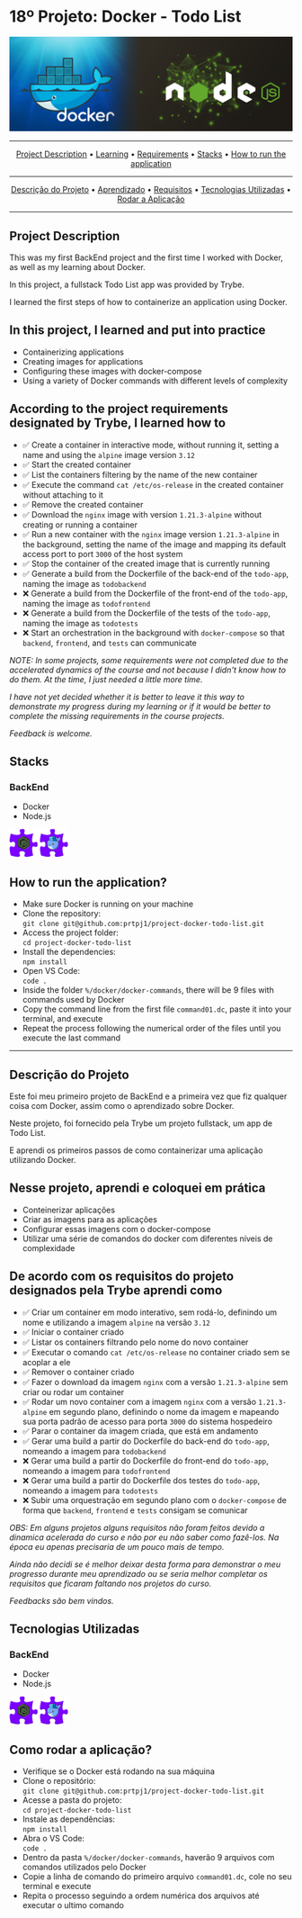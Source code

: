 # 18º Projeto: Docker - Todo List
<p align="center">
  <img src="https://github.com/prtpj1/prtpj1/blob/main/Headers/18%20-%20DockerTodoList.png?raw=true" alt="Header" />
</p>

---
<p align="center">
<a href="#project-description">Project Description</a> •
<a href="#in-this-project-i-learned-and-put-into-practice">Learning</a> •
<a href="#according-to-the-project-requirements-designated-by-trybe-i-learned-how-to">Requirements</a> •
<a href="#stacks">Stacks</a> •
<a href="#how-to-run-the-application">How to run the application</a>
</p>

---
<p align="center">
<a href="#descrição-do-projeto">Descrição do Projeto</a> •
<a href="#nesse-projeto-aprendi-e-coloquei-em-prática">Aprendizado</a> •
<a href="#de-acordo-com-os-requisitos-do-projeto-designados-pela-trybe-aprendi-como">Requisitos</a> •
<a href="#tecnologias-utilizadas">Tecnologias Utilizadas</a> •
<a href="#como-rodar-a-aplicação">Rodar a Aplicação</a>
</p>

---
## Project Description
This was my first BackEnd project and the first time I worked with Docker, as well as my learning about Docker.

In this project, a fullstack Todo List app was provided by Trybe.

I learned the first steps of how to containerize an application using Docker.

## In this project, I learned and put into practice
- Containerizing applications
- Creating images for applications
- Configuring these images with docker-compose
- Using a variety of Docker commands with different levels of complexity

## According to the project requirements designated by Trybe, I learned how to
- ✅ Create a container in interactive mode, without running it, setting a name and using the `alpine` image version `3.12`
- ✅ Start the created container
- ✅ List the containers filtering by the name of the new container
- ✅ Execute the command `cat /etc/os-release` in the created container without attaching to it
- ✅ Remove the created container
- ✅ Download the `nginx` image with version `1.21.3-alpine` without creating or running a container
- ✅ Run a new container with the `nginx` image version `1.21.3-alpine` in the background, setting the name of the image and mapping its default access port to port `3000` of the host system
- ✅ Stop the container of the created image that is currently running
- ✅ Generate a build from the Dockerfile of the back-end of the `todo-app`, naming the image as `todobackend`
- ❌ Generate a build from the Dockerfile of the front-end of the `todo-app`, naming the image as `todofrontend`
- ❌ Generate a build from the Dockerfile of the tests of the `todo-app`, naming the image as `todotests`
- ❌ Start an orchestration in the background with `docker-compose` so that `backend`, `frontend`, and `tests` can communicate

_*NOTE: In some projects, some requirements were not completed due to the accelerated dynamics of the course and not because I didn't know how to do them. At the time, I just needed a little more time.*_

_*I have not yet decided whether it is better to leave it this way to demonstrate my progress during my learning or if it would be better to complete the missing requirements in the course projects.*_

_*Feedback is welcome.*_

## Stacks
### BackEnd
- Docker
- Node.js

<a href="https://nodejs.org/en/" target="_blank" rel="noreferrer"><img src="https://github.com/prtpj1/prtpj1/blob/main/Github Imgs/NodeJS2.png" width="50" height="50" alt="NodeJS Icon" /></a>
<a href="https://www.docker.com/" target="_blank" rel="noreferrer"><img src="https://github.com/prtpj1/prtpj1/blob/main/Github Imgs/Docker2.png" width="50" height="50" alt="Docker Icon" /></a>

## How to run the application?
- Make sure Docker is running on your machine
- Clone the repository: <br>
`git clone git@github.com:prtpj1/project-docker-todo-list.git`
- Access the project folder: <br>
`cd project-docker-todo-list`
- Install the dependencies: <br>
`npm install`
- Open VS Code: <br>
`code .` <br>
- Inside the folder `%/docker/docker-commands`, there will be 9 files with commands used by Docker 
- Copy the command line from the first file `command01.dc`, paste it into your terminal, and execute 
- Repeat the process following the numerical order of the files until you execute the last command

---
## Descrição do Projeto
Este foi meu primeiro projeto de BackEnd e a primeira vez que fiz qualquer coisa com Docker, assim como o aprendizado sobre Docker.

Neste projeto, foi fornecido pela Trybe um projeto fullstack, um app de Todo List.

E aprendi os primeiros passos de como containerizar uma aplicação utilizando Docker.

## Nesse projeto, aprendi e coloquei em prática
- Conteinerizar aplicações
- Criar as imagens para as aplicações
- Configurar essas imagens com o docker-compose
- Utilizar uma série de comandos do docker com diferentes níveis de complexidade

## De acordo com os requisitos do projeto designados pela Trybe aprendi como
- ✅ Criar um container em modo interativo, sem rodá-lo, definindo um nome e utilizando a imagem `alpine` na versão `3.12`
- ✅ Iniciar o container criado
- ✅ Listar os containers filtrando pelo nome do novo container
- ✅ Executar o comando `cat /etc/os-release` no container criado sem se acoplar a ele
- ✅ Remover o container criado
- ✅ Fazer o download da imagem `nginx` com a versão `1.21.3-alpine` sem criar ou rodar um container
- ✅ Rodar um novo container com a imagem `nginx` com a versão `1.21.3-alpine` em segundo plano, definindo o nome da imagem e mapeando sua porta padrão de acesso para porta `3000` do sistema hospedeiro
- ✅ Parar o container da imagem criada, que está em andamento
- ✅ Gerar uma build a partir do Dockerfile do back-end do `todo-app`, nomeando a imagem para `todobackend`
- ❌ Gerar uma build a partir do Dockerfile do front-end do `todo-app`, nomeando a imagem para `todofrontend`
- ❌ Gerar uma build a partir do Dockerfile dos testes do `todo-app`, nomeando a imagem para `todotests`
- ❌ Subir uma orquestração em segundo plano com o `docker-compose` de forma que `backend`, `frontend` e `tests` consigam se comunicar

_*OBS: Em alguns projetos alguns requisitos não foram feitos devido a dinamica acelerada do curso e não por eu não saber como fazê-los. Na época eu apenas precisaria de um pouco mais de tempo.*_

_*Ainda não decidi se é melhor deixar desta forma para demonstrar o meu progresso durante meu aprendizado ou se seria melhor completar os requisitos que ficaram faltando nos projetos do curso.*_

_*Feedbacks são bem vindos.*_

## Tecnologias Utilizadas
### BackEnd
- Docker
- Node.js

<a href="https://nodejs.org/en/" target="_blank" rel="noreferrer"><img src="https://github.com/prtpj1/prtpj1/blob/main/Github Imgs/NodeJS2.png" width="50" height="50" alt="NodeJS Icon" /></a>
<a href="https://www.docker.com/" target="_blank" rel="noreferrer"><img src="https://github.com/prtpj1/prtpj1/blob/main/Github Imgs/Docker2.png" width="50" height="50" alt="Docker Icon" /></a>

## Como rodar a aplicação?
- Verifique se o Docker está rodando na sua máquina <br>
- Clone o repositório: <br>
`git clone git@github.com:prtpj1/project-docker-todo-list.git`
- Acesse a pasta do projeto: <br>
`cd project-docker-todo-list`
- Instale as dependências: <br>
`npm install`
- Abra o VS Code: <br>
`code .` <br>
- Dentro da pasta `%/docker/docker-commands`, haverão 9 arquivos com comandos utilizados pelo Docker 
- Copie a linha de comando do primeiro arquivo `command01.dc`, cole no seu terminal e execute 
- Repita o processo seguindo a ordem numérica dos arquivos até executar o ultimo comando 
